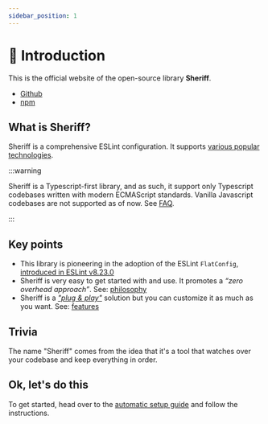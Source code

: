 ```yaml
---
sidebar_position: 1
---
```


# 🥳 Introduction

This is the official website of the open-source library **Sheriff**.

- [Github](https://github.com/AndreaPontrandolfo/sheriff)
- [npm](https://www.npmjs.com/package/eslint-config-sheriff)

## What is Sheriff?

Sheriff is a comprehensive ESLint configuration. It supports [various popular technologies](./techs.md).

:::warning

Sheriff is a Typescript-first library, and as such, it support only Typescript codebases written with modern ECMAScript standards. Vanilla Javascript codebases are not supported as of now. See [FAQ](./faq.md#does-sheriff-support-vanilla-javascript-codebases).

:::

## Key points

- This library is pioneering in the adoption of the ESLint `FlatConfig`, [introduced in ESLint v8.23.0](https://eslint.org/blog/2022/08/eslint-v8.23.0-released/)
- Sheriff is very easy to get started with and use. It promotes a _“zero overhead approach”_. See: [philosophy](./core-philosophy/criteria.md)
- Sheriff is a [_"plug & play"_](./setup/automatic-setup.mdx) solution but you can customize it as much as you want. See: [features](./features.md)

## Trivia

The name "Sheriff" comes from the idea that it's a tool that watches over your codebase and keep everything in order.

## Ok, let's do this

To get started, head over to the [automatic setup guide](./setup/automatic-setup.mdx) and follow the instructions.
